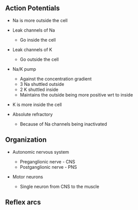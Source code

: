 
## Action Potentials
- Na is more outside the cell
- Leak channels of Na
	- Go inside the cell
- Leak channels of K
	- Go outside the cell

- Na/K pump
	- Against the concentration gradient
	- 3 Na shuttled outside
	- 2 K shuttled inside
	- Maintains the outside being more positive wrt to inside

- K is more inside the cell

- Absolute refractory
	- Because of Na channels being inactivated

## Organization
- Autonomic nervous system
	- Preganglionic nerve - CNS
	- Postganglionic nerve - PNS

- Motor neurons
	- Single neuron from CNS to the muscle



## Reflex arcs